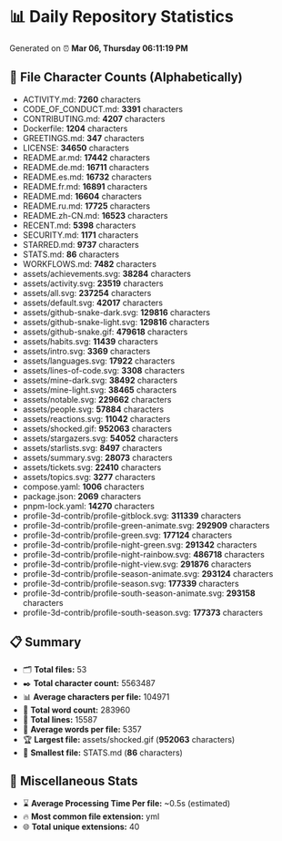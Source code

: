 # 📊 Daily Repository Statistics
Generated on ⏰ **Mar 06, Thursday 06:11:19 PM**

## 📂 File Character Counts (Alphabetically)
- ACTIVITY.md: **7260** characters
- CODE_OF_CONDUCT.md: **3391** characters
- CONTRIBUTING.md: **4207** characters
- Dockerfile: **1204** characters
- GREETINGS.md: **347** characters
- LICENSE: **34650** characters
- README.ar.md: **17442** characters
- README.de.md: **16711** characters
- README.es.md: **16732** characters
- README.fr.md: **16891** characters
- README.md: **16604** characters
- README.ru.md: **17725** characters
- README.zh-CN.md: **16523** characters
- RECENT.md: **5398** characters
- SECURITY.md: **1171** characters
- STARRED.md: **9737** characters
- STATS.md: **86** characters
- WORKFLOWS.md: **7482** characters
- assets/achievements.svg: **38284** characters
- assets/activity.svg: **23519** characters
- assets/all.svg: **237254** characters
- assets/default.svg: **42017** characters
- assets/github-snake-dark.svg: **129816** characters
- assets/github-snake-light.svg: **129816** characters
- assets/github-snake.gif: **479618** characters
- assets/habits.svg: **11439** characters
- assets/intro.svg: **3369** characters
- assets/languages.svg: **17922** characters
- assets/lines-of-code.svg: **3308** characters
- assets/mine-dark.svg: **38492** characters
- assets/mine-light.svg: **38465** characters
- assets/notable.svg: **229662** characters
- assets/people.svg: **57884** characters
- assets/reactions.svg: **11042** characters
- assets/shocked.gif: **952063** characters
- assets/stargazers.svg: **54052** characters
- assets/starlists.svg: **8497** characters
- assets/summary.svg: **28073** characters
- assets/tickets.svg: **22410** characters
- assets/topics.svg: **3277** characters
- compose.yaml: **1006** characters
- package.json: **2069** characters
- pnpm-lock.yaml: **14270** characters
- profile-3d-contrib/profile-gitblock.svg: **311339** characters
- profile-3d-contrib/profile-green-animate.svg: **292909** characters
- profile-3d-contrib/profile-green.svg: **177124** characters
- profile-3d-contrib/profile-night-green.svg: **291342** characters
- profile-3d-contrib/profile-night-rainbow.svg: **486718** characters
- profile-3d-contrib/profile-night-view.svg: **291876** characters
- profile-3d-contrib/profile-season-animate.svg: **293124** characters
- profile-3d-contrib/profile-season.svg: **177339** characters
- profile-3d-contrib/profile-south-season-animate.svg: **293158** characters
- profile-3d-contrib/profile-south-season.svg: **177373** characters

## 📋 Summary
- 🗂️ **Total files:** 53
- ✒️ **Total character count:** 5563487
- 📊 **Average characters per file:** 104971
- 📝 **Total word count:** 283960
- 🧾 **Total lines:** 15587
- 📐 **Average words per file:** 5357
- 🏆 **Largest file:** assets/shocked.gif (**952063** characters)
- 🥉 **Smallest file:** STATS.md (**86** characters)

## 🌟 Miscellaneous Stats
- ⌛ **Average Processing Time Per file:** ~0.5s (estimated)
- 🔥 **Most common file extension:** yml
- 🌐 **Total unique extensions:** 40
